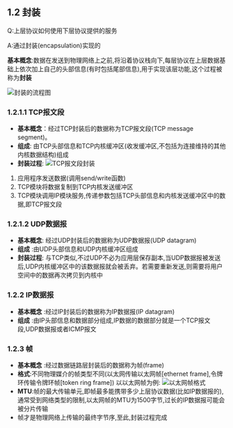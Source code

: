 ## 1.2 封装
Q:上层协议如何使用下层协议提供的服务

A:通过封装(encapsulation)实现的

**基本概念**:数据在发送到物理网络上之前,将沿着协议栈向下,每层协议在上层数据基础上依次加上自己的头部信息(有时包括尾部信息),用于实现该层功能,这个过程被称为**封装**

![封装的流程图](../Images/encapsulation.png)

### 1.2.1.1 TCP报文段

* **基本概念**：经过TCP封装后的数据称为TCP报文段(TCP message segment)。
* **组成**: 由TCP头部信息和TCP内核缓冲区(收发缓冲区,不包括为连接维持的其他内核数据结构)组成
* **封装过程**:
![TCP报文段封装](../Images/TCP报文段封装.png)
1. 应用程序发送数据(调用send/write函数)
2. TCP模块将数据复制到TCP内核发送缓冲区
3. TCP模块调用IP模块服务,传递参数包括TCP头部信息和内核发送缓冲区中的数据,即TCP报文段

### 1.2.1.2 UDP数据报
* **基本概念**: 经过UDP封装后的数据称为UDP数据报(UDP datagram)
* **组成** :由UDP头部信息和UDP内核缓冲区组成
* **封装过程**: 与TCP类似,不过UDP不必为应用层保存副本,当UDP数据报被发送后,UDP内核缓冲区中的该数据报就会被丢弃。若需要重新发送,则需要将用户空间中的数据再次拷贝到内核中

### 1.2.2 IP数据报
* **基本概念** :经过IP封装后的数据称为IP数据报(IP datagram)
* **组成** :由IP头部信息和数据部分组成,IP数据的数据部分就是一个TCP报文段,UDP数据报或者ICMP报文

### 1.2.3 帧
* **基本概念** :经过数据链路层封装后的数据称为帧(frame)
* **格式**:不同物理媒介的帧类型不同(以太网传输以太网帧[ethernet frame],令牌环传输令牌环帧[token ring frame]) 以以太网帧为例:
<span id=ethernet_frame>![以太网帧格式](../Images/以太网帧.png)</span>
* **MTU**:帧的最大传输单元,即帧最多能携带多少上层协议数据(比如IP数据报的),通常受到网络类型的限制,以太网帧的MTU为1500字节,过长的IP数据报可能会被分片传输
* 帧才是物理网络上传输的最终字节序,至此,封装过程完成











